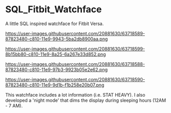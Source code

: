 # SQL_Fitbit_Watchface
A little SQL inspired watchface for Fitbit Versa.

https://user-images.githubusercontent.com/20881630/63718589-87823480-c810-11e9-9943-5ba2db8900aa.png

https://user-images.githubusercontent.com/20881630/63718599-8b15bb80-c810-11e9-8a25-6a267e33d852.png

https://user-images.githubusercontent.com/20881630/63718588-87823480-c810-11e9-97b3-9923b05e2e62.png

https://user-images.githubusercontent.com/20881630/63718590-87823480-c810-11e9-9d1b-f1b258e20b07.png

This watchface includes a lot information (i.e. STAT HEAVY). I also developed a 'night mode' that dims the display during sleeping hours (12AM - 7 AM).
